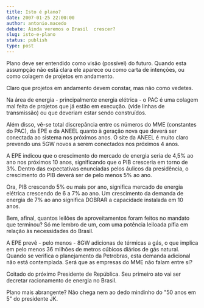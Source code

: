 ```yaml
---
title: Isto é plano?
date: 2007-01-25 22:00:00
author: antonio.macedo
debate: Ainda veremos o Brasil  crescer?
slug: isto-e-plano
status: publish 
type: post
---
```


Plano deve ser entendido como visão (possível) do futuro. Quando esta assumpção não está clara ele aparece ou como carta de intenções, ou como colagem de projetos em andamento.  

Claro que projetos em andamento devem constar, mas não como vedetes.  

Na área de energia - principalmente energia elétrica - o PAC é uma colagem mal feita de projetos que já estão em execução. (vide linhas de transmissão) ou que deveriam estar sendo construídos.  

Além disso, vê-se total discrepância entre os números do MME (constantes do PAC), da EPE e da ANEEL quanto à geração nova que deverá ser conectada ao sistema nos próximos anos. O site da ANEEL é muito claro prevendo uns 5GW novos a serem conectados nos próximos 4 anos.  

A EPE indicou que o crescimento do mercado de energia seria de 4,5% ao ano nos próximos 10 anos, significando que o PIB cresceria em torno de 3%. Dentro das expectativas enunciadas pelos áulicos da presidência, o crescimento do PIB deverá ser de pelo menos 5% ao ano.  

Ora, PIB crescendo 5% ou mais por ano, significa mercado de energia elétrica crescendo de 6 a 7% ao ano. Um crescimento da demanda de energia de 7% ao ano significa DOBRAR a capacidade instalada em 10 anos.  

Bem, afinal, quantos leilões de aproveitamentos foram feitos no mandato que terminou? Só me lembro de um, com uma potência leiloada pífia em relação às necessidades do Brasil.  

A EPE prevê - pelo menos - 8GW adicionas de térmicas a gás, o que implica em pelo menos 36 milhôes de metros cúbicos diários de gás natural. Quando se verifica o planejamento da Petrobras, esta demanda adicional não está contemplada. Será que as empresas do MME não falam entre sí?  

Coitado do próximo Presidente de República. Seu primeiro ato vai ser decretar racionamento de energia no Brasil.  

Plano mais abrangente? Não chega nem ao dedo mindinho do "50 anos em 5" do presidente JK.
